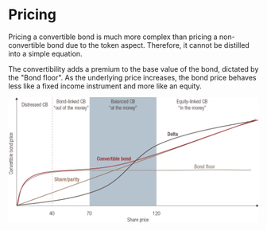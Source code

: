 # Pricing

Pricing a convertible bond is much more complex than pricing a non-convertible bond due to the token aspect. Therefore, it cannot be distilled into a simple equation.&#x20;

The convertibility adds a premium to the base value of the bond, dictated by the "Bond floor". As the underlying price increases, the bond price behaves less like a fixed income instrument and more like an equity.&#x20;

![](../../.gitbook/assets/image.png)
